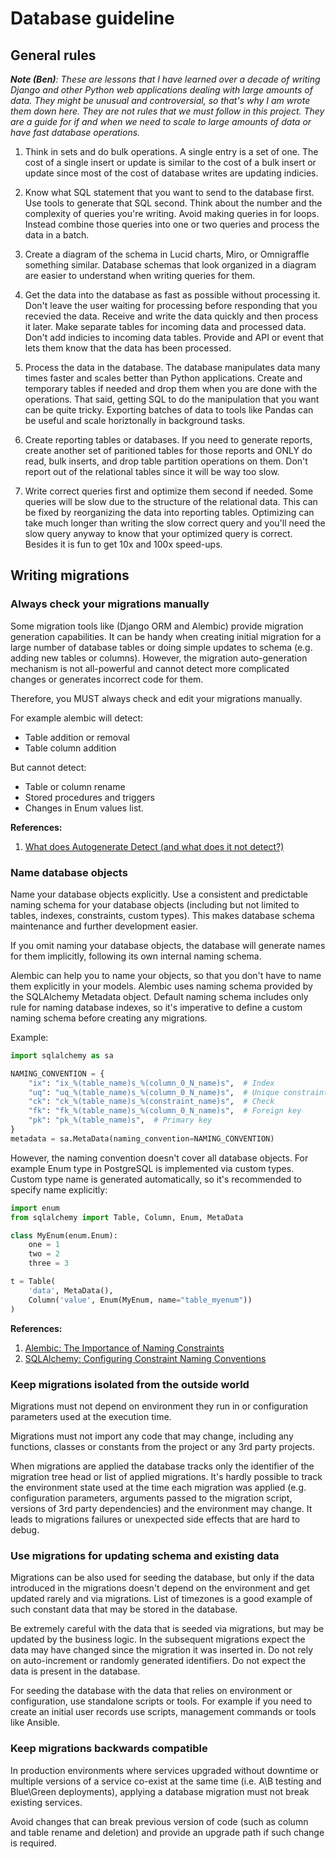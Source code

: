 # Database guideline

## General rules

_**Note (Ben)**: These are lessons that I have learned over a decade of writing Django and other
Python web applications dealing with large amounts of data. They might be
unusual and controversial, so that's why I am wrote them down here. They are
not rules that we must follow in this project. They are a guide for if and
when we need to scale to large amounts of data or have fast database
operations._

1. Think in sets and do bulk operations. A single entry is a set of one. The
   cost of a single insert or update is similar to the cost of a bulk insert or
   update since most of the cost of database writes are updating indicies.

2. Know what SQL statement that you want to send to the database first. Use
   tools to generate that SQL second. Think about the number and the complexity
   of queries you're writing. Avoid making queries in for loops. Instead combine
   those queries into one or two queries and process the data in a batch.

3. Create a diagram of the schema in Lucid charts, Miro, or Omnigraffle
   something similar. Database schemas that look organized in a diagram are
   easier to understand when writing queries for them.

4. Get the data into the database as fast as possible without processing it.
   Don't leave the user waiting for processing before responding that you
   recevied the data. Receive and write the data quickly and then process
   it later. Make separate tables for incoming data and processed data.
   Don't add indicies to incoming data tables. Provide and API or event
   that lets them know that the data has been processed.

5. Process the data in the database. The database manipulates data many times
   faster and scales better than Python applications. Create and temporary
   tables if needed and drop them when you are done with the operations.
   That said, getting SQL to do the manipulation that you want can be quite
   tricky. Exporting batches of data to tools like Pandas can be useful
   and scale horiztonally in background tasks.

6. Create reporting tables or databases. If you need to generate reports,
   create another set of paritioned tables for those reports and ONLY do read,
   bulk inserts, and drop table partition operations on them. Don't report out of
   the relational tables since it will be way too slow.

7. Write correct queries first and optimize them second if needed. Some queries
   will be slow due to the structure of the relational data. This can be fixed
   by reorganizing the data into reporting tables. Optimizing can take much longer
   than writing the slow correct query and you'll need the slow query anyway to know
   that your optimized query is correct. Besides it is fun to get 10x and 100x speed-ups.

## Writing migrations

### Always check your migrations manually

Some migration tools like (Django ORM and Alembic) provide migration generation capabilities.
It can be handy when creating initial migration for a large number of database tables or doing
simple updates to schema (e.g. adding new tables or columns).
However, the migration auto-generation mechanism is not all-powerful and cannot detect
more complicated changes or generates incorrect code for them.

Therefore, you MUST always check and edit your migrations manually.

For example alembic will detect:

* Table addition or removal
* Table column addition

But cannot detect:

* Table or column rename
* Stored procedures and triggers
* Changes in Enum values list.

**References:**

1. [What does Autogenerate Detect (and what does it not detect?)](https://alembic.sqlalchemy.org/en/latest/autogenerate.html#what-does-autogenerate-detect-and-what-does-it-not-detect)

### Name database objects

Name your database objects explicitly. Use a consistent and predictable naming schema for your
database objects (including but not limited to tables, indexes, constraints, custom types).
This makes database schema maintenance and further development easier.

If you omit naming your database objects, the database will generate names for them implicitly,
following its own internal naming schema.

Alembic can help you to name your objects, so that you don't have to name them explicitly in your
models. Alembic uses naming schema provided by the SQLAlchemy Metadata object. Default naming schema
includes only rule for naming database indexes, so it's imperative to define a custom naming schema
before creating any migrations.

Example:

```python
import sqlalchemy as sa

NAMING_CONVENTION = {
    "ix": "ix_%(table_name)s_%(column_0_N_name)s",  # Index
    "uq": "uq_%(table_name)s_%(column_0_N_name)s",  # Unique constraint
    "ck": "ck_%(table_name)s_%(constraint_name)s",  # Check
    "fk": "fk_%(table_name)s_%(column_0_N_name)s",  # Foreign key
    "pk": "pk_%(table_name)s",  # Primary key
}
metadata = sa.MetaData(naming_convention=NAMING_CONVENTION)
```

However, the naming convention doesn't cover all database objects. For example Enum type
in PostgreSQL is implemented via custom types. Custom type name is generated automatically, so it's
recommended to specify name explicitly:

```python
import enum
from sqlalchemy import Table, Column, Enum, MetaData

class MyEnum(enum.Enum):
    one = 1
    two = 2
    three = 3

t = Table(
    'data', MetaData(),
    Column('value', Enum(MyEnum, name="table_myenum"))
)
```

**References:**

1. [Alembic: The Importance of Naming Constraints](https://alembic.sqlalchemy.org/en/latest/naming.html)
2. [SQLAlchemy: Configuring Constraint Naming Conventions](https://docs.sqlalchemy.org/en/14/core/constraints.html#constraint-naming-conventions)

### Keep migrations isolated from the outside world

Migrations must not depend on environment they run in or configuration parameters used
at the execution time.

Migrations must not import any code that may change, including any functions, classes or constants
from the project or any 3rd party projects.

When migrations are applied the database tracks only the identifier of the migration tree head or
list of applied migrations. It's hardly possible to track the environment state used at the time
each migration was applied (e.g. configuration parameters, arguments passed to the migration script,
versions of 3rd party dependencies) and the environment may change. It leads to migrations failures
or unexpected side effects that are hard to debug.

### Use migrations for updating schema and existing data

Migrations can be also used for seeding the database, but only if the data introduced in the
migrations doesn't depend on the environment and get updated rarely and via migrations. List of
timezones is a good example of such constant data that may be stored in the database.

Be extremely careful with the data that is seeded via migrations, but may be updated by the business
logic. In the subsequent migrations expect the data may have changed since the migration it was
inserted in. Do not rely on auto-increment or randomly generated identifiers. Do not expect the data
is present in the database.

For seeding the database with the data that relies on environment or configuration, use standalone
scripts or tools. For example if you need to create an initial user records use scripts, management
commands or tools like Ansible.

### Keep migrations backwards compatible

In production environments where services upgraded without downtime or multiple versions of a
service co-exist at the same time (i.e. A\B testing and Blue\Green deployments), applying a database
migration must not break existing services.

Avoid changes that can break previous version of code (such as column and table rename and deletion)
and provide an upgrade path if such change is required.
